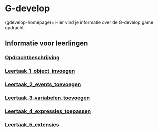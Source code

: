 # G-develop
(gdevelop-homepage)=
Hier vind je informatie over de G-develop game opdracht. 

## Informatie voor leerlingen

### [Opdrachtbeschrijving](./Opdrachtomschrijving%20GDevelop.pdf)

### [Leertaak_1_object_invoegen](./Leertaak%201_%20objecttypen%20invoegen.pdf)

### [Leertaak_2_events_toevoegen](./Leertaak%202_%20Events%20toevoegen.pdf)

### [Leertaak_3_variabelen_toevoegen](./Leertaak%203_%20variabelen%20toevoegen.pdf)

### [Leertaak_4_expressies_toepassen](./Leertaak%204_%20Expressies%20toepassen.pdf)

### [Leertaak_5_extensies](./Leertaak%205_%20extensies.pdf)


